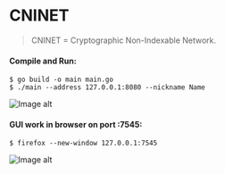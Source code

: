 # CNINET
> CNINET = Cryptographic Non-Indexable Network.

#### Compile and Run:

```
$ go build -o main main.go
$ ./main --address 127.0.0.1:8080 --nickname Name
```
![Image alt](https://github.com/Number571/CNINET/raw/master/image/CNINET_CLI1.png)

#### GUI work in browser on port :7545:
```
$ firefox --new-window 127.0.0.1:7545
```
![Image alt](https://github.com/Number571/CNINET/raw/master/image/CNINET_GUI1.png)
